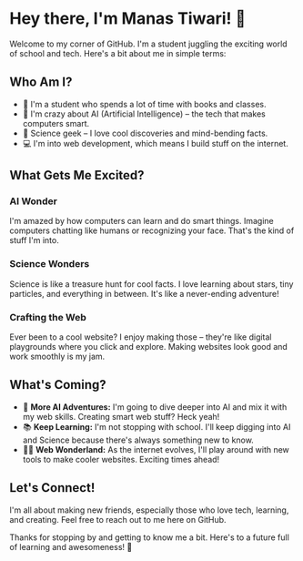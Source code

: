 <!--
**tiwarimanas/tiwarimanas** is a ✨ _special_ ✨ repository because its `README.md` (this file) appears on your GitHub profile.

Here are some ideas to get you started:

- 🔭 I’m currently working on ...
- 🌱 I’m currently learning ...
- 👯 I’m looking to collaborate on ...
- 🤔 I’m looking for help with ...
- 💬 Ask me about ...
- 📫 How to reach me: ...
- 😄 Pronouns: ...
- ⚡ Fun fact: ...
-->
# Hey there, I'm Manas Tiwari! 👋

Welcome to my corner of GitHub. I'm a student juggling the exciting world of school and tech. Here's a bit about me in simple terms:

## Who Am I?

- 🎒 I'm a student who spends a lot of time with books and classes.
- 🤖 I'm crazy about AI (Artificial Intelligence) – the tech that makes computers smart.
- 🔬 Science geek – I love cool discoveries and mind-bending facts.
- 💻 I'm into web development, which means I build stuff on the internet.

## What Gets Me Excited?

### AI Wonder
I'm amazed by how computers can learn and do smart things. Imagine computers chatting like humans or recognizing your face. That's the kind of stuff I'm into.

### Science Wonders
Science is like a treasure hunt for cool facts. I love learning about stars, tiny particles, and everything in between. It's like a never-ending adventure!

### Crafting the Web
Ever been to a cool website? I enjoy making those – they're like digital playgrounds where you click and explore. Making websites look good and work smoothly is my jam.

## What's Coming?

- 🚀 **More AI Adventures:** I'm going to dive deeper into AI and mix it with my web skills. Creating smart web stuff? Heck yeah!
- 📚 **Keep Learning:** I'm not stopping with school. I'll keep digging into AI and Science because there's always something new to know.
- 👨‍💻 **Web Wonderland:** As the internet evolves, I'll play around with new tools to make cooler websites. Exciting times ahead!

## Let's Connect!

I'm all about making new friends, especially those who love tech, learning, and creating. Feel free to reach out to me here on GitHub.

Thanks for stopping by and getting to know me a bit. Here's to a future full of learning and awesomeness! 🌟
